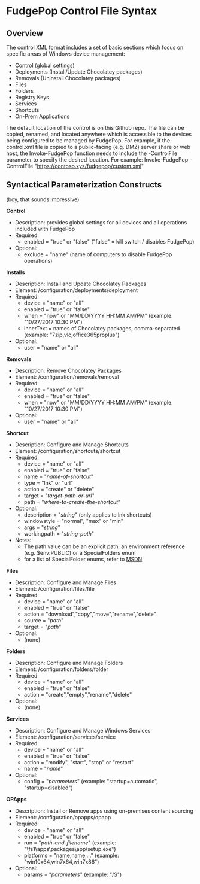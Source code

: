 # FudgePop Control File Syntax

## Overview

The control XML format includes a set of basic sections which focus on specific areas of Windows device management:

* Control (global settings)
* Deployments (Install/Update Chocolatey packages)
* Removals (Uninstall Chocolatey packages)
* Files
* Folders
* Registry Keys
* Services
* Shortcuts
* On-Prem Applications

The default location of the control is on this Github repo.  The file can be copied, renamed, and located anywhere which is accessible to the devices being configured to be managed by FudgePop.  For example, if the control.xml file is copied to a public-facing (e.g. DMZ) server share or web host, the Invoke-FudgePop function needs to include the -ControlFile parameter to specify the desired location.  For example: Invoke-FudgePop -ControlFile "https://contoso.xyz/fudgepop/custom.xml"

## Syntactical Parameterization Constructs

(boy, that sounds impressive)

**Control**

* Description: provides global settings for all devices and all operations included with FudgePop
* Required:
  * enabled = "true" or "false" ("false" = kill switch / disables FudgePop)
* Optional:
  * exclude = "name" (name of computers to disable FudgePop operations)

**Installs**

* Description: Install and Update Chocolatey Packages
* Element: /configuration/deployments/deployment
* Required:
  * device = "name" or "all"
  * enabled = "true" or "false"
  * when = "now" or "MM/DD/YYYY HH:MM AM/PM" (example: "10/27/2017 10:30 PM")
  * innerText = names of Chocolatey packages, comma-separated (example: "7zip,vlc,office365proplus")
* Optional: 
  * user = "name" or "all"

**Removals**

* Description: Remove Chocolatey Packages
* Element: /configuration/removals/removal
* Required:
  * device = "name" or "all"
  * enabled = "true" or "false"
  * when = "now" or "MM/DD/YYYY HH:MM AM/PM" (example: "10/27/2017 10:30 PM")
* Optional: 
  * user = "name" or "all"

**Shortcut**

* Description: Configure and Manage Shortcuts
* Element: /configuration/shortcuts/shortcut
* Required:
  * device = "name" or "all"
  * enabled = "true" or "false"
  * name = "_name-of-shortcut_"
  * type = "lnk" or "url"
  * action = "create" or "delete"
  * target = "_target-path-or-url_"
  * path = "_where-to-create-the-shortcut_"
* Optional:
  * description = "_string_" (only applies to lnk shortcuts)
  * windowstyle = "normal", "max" or "min"
  * args = "_string_"
  * workingpath = "_string-path_"
* Notes:
  * The path value can be an explicit path, an environment reference (e.g. $env:PUBLIC) or a SpecialFolders enum
  * for a list of SpecialFolder enums, refer to [MSDN](https://msdn.microsoft.com/en-us/library/system.environment.specialfolder.aspx)
  
**Files**

* Description: Configure and Manage Files
* Element: /configuration/files/file
* Required:
  * device = "name" or "all"
  * enabled = "true" or "false"
  * action = "download","copy","move","rename","delete"
  * source = "_path_"
  * target = "_path_"
* Optional: 
  * (none)

**Folders**

* Description: Configure and Manage Folders
* Element: /configuration/folders/folder
* Required:
  * device = "name" or "all"
  * enabled = "true" or "false"
  * action = "create","empty","rename","delete"
* Optional: 
  * (none)
  
**Services**

* Description: Configure and Manage Windows Services
* Element: /configuration/services/service
* Required:
  * device = "name" or "all"
  * enabled = "true" or "false"
  * action = "modify", "start", "stop" or "restart"
  * name = "_name_"
* Optional:
  * config = "_parameters_" (example: "startup=automatic", "startup=disabled")
  
**OPApps**

* Description: Install or Remove apps using on-premises content sourcing
* Element: /configuration/opapps/opapp
* Required:
  * device = "name" or "all"
  * enabled = "true" or "false"
  * run = "_path-and-filename_" (example: "\\fs1\apps\packages\app\setup.exe")
  * platforms = "name,name,..." (example: "win10x64,win7x64,win7x86")
* Optional:
  * params = "_parameters_" (example: "/S")
